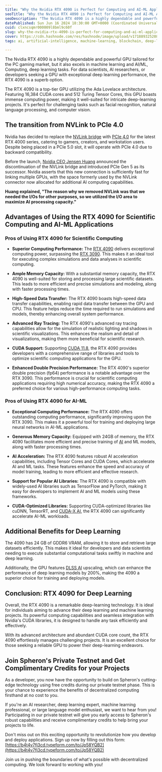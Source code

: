 ```yaml
---
title: "Why the Nvidia RTX 4090 is Perfect for Computing and AI-ML Applications"
seoTitle: "Why the Nvidia RTX 4090 is Perfect for Computing and AI-ML Application"
seoDescription: "The Nvidia RTX 4090 is a highly dependable and powerful GPU tailored for the PC gaming market, but it also excels in machine learning and AI/ML, Computing,"
datePublished: Sun Jun 16 2024 18:30:00 GMT+0000 (Coordinated Universal Time)
cuid: clxncsqmr000009l8bml9c60f
slug: why-the-nvidia-rtx-4090-is-perfect-for-computing-and-ai-ml-applications
cover: https://cdn.hashnode.com/res/hashnode/image/upload/v1718893252081/a2f64d98-a593-46ed-8de6-4023ce9cbff8.png
tags: ai, artificial-intelligence, machine-learning, blockchain, deep-learning, nvidia, ml, web3, gpu, spheron

---
```


The Nvidia RTX 4090 is a highly dependable and powerful GPU tailored for the PC gaming market, but it also excels in machine learning and AI/ML, Computing, deep learning tasks. For data scientists, AI researchers, or developers seeking a GPU with exceptional deep learning performance, the RTX 4090 is a superb option.

The RTX 4090 is a top-tier GPU utilizing the Ada Lovelace architecture. Featuring 16,384 CUDA cores and 512 Turing Tensor Cores, this GPU boasts immense computing power, making it well-suited for intricate deep-learning projects. It's perfect for challenging tasks such as facial recognition, natural language processing, and computer vision.

## The transition from NVLink to PCIe 4.0

Nvidia has decided to replace the [NVLink bridge](https://www.nvidia.com/en-in/design-visualization/nvlink-bridges/) with [PCIe 4.0](https://en.wikipedia.org/wiki/PCI_Express) for the latest RTX 4000 series, catering to gamers, creators, and workstation users. Despite being placed in a PCIe 5.0 slot, it will operate with PCIe 4.0 due to backward compatibility.

Before the launch, [Nvidia CEO Jensen Huang](https://en.wikipedia.org/wiki/Jensen_Huang) announced the discontinuation of the NVLink bridge and introduced PCIe Gen 5 as its successor. Nvidia asserts that this new connection is sufficiently fast for linking multiple GPUs, with the space formerly used by the NVLink connector now allocated for additional AI computing capabilities.

**Huang explained, "The reason why we removed NVLink was that we needed the I/Os for other purposes, so we utilized the I/O area to maximize AI processing capacity."**

## Advantages of Using the RTX 4090 for Scientific Computing and AI-ML Applications

### Pros of Using RTX 4090 for Scientific Computing

* **Superior Computing Performance:** The [RTX 4090](https://www.nvidia.com/en-in/geforce/graphics-cards/40-series/rtx-4090/) delivers exceptional computing power, surpassing the [RTX 3090](https://www.nvidia.com/en-in/geforce/graphics-cards/30-series/rtx-3090-3090ti/). This makes it an ideal tool for executing complex simulations and data analyses in scientific computing.
    
* **Ample Memory Capacity:** With a substantial memory capacity, the RTX 4090 is well-suited for storing and processing large scientific datasets. This leads to more efficient and precise simulations and modeling, along with faster processing times.
    
* **High-Speed Data Transfer:** The RTX 4090 boasts high-speed data transfer capabilities, enabling rapid data transfer between the GPU and CPU. This feature helps reduce the time required to run simulations and models, thereby enhancing overall system performance.
    
* **Advanced Ray Tracing:** The RTX 4090's advanced ray tracing capabilities allow for the simulation of realistic lighting and shadows in scientific visualizations. This enhances the realism and detail of visualizations, making them more beneficial for scientific research.
    
* **CUDA Support:** Supporting [CUDA 11.8](https://developer.nvidia.com/cuda-11-8-0-download-archive), the RTX 4090 provides developers with a comprehensive range of libraries and tools to optimize scientific computing applications for the GPU.
    
* **Enhanced Double Precision Performance:** The RTX 4090's superior double precision (fp64) performance is a notable advantage over the RTX 3090. This performance is crucial for scientific computing applications requiring high numerical accuracy, making the RTX 4090 a preferred choice for various high-performance computing tasks.
    

### Pros of Using RTX 4090 for AI-ML

* **Exceptional Computing Performance:** The RTX 4090 offers outstanding computing performance, significantly improving upon the RTX 3090. This makes it a powerful tool for training and deploying large neural networks in AI-ML applications.
    
* **Generous Memory Capacity:** Equipped with 24GB of memory, the RTX 4090 facilitates more efficient and precise training of [AI](https://www.spheron.network/) and ML models, along with faster processing times.
    
* **AI Acceleration:** The RTX 4090 features robust AI acceleration capabilities, including Tensor Cores and CUDA Cores, which accelerate AI and ML tasks. These features enhance the speed and accuracy of model training, leading to more efficient and effective research.
    
* **Support for Popular AI Libraries:** The RTX 4090 is compatible with widely-used AI libraries such as TensorFlow and PyTorch, making it easy for developers to implement AI and ML models using these frameworks.
    
* **CUDA-Optimized Libraries:** Supporting CUDA-optimized libraries like cuDNN, TensorRT, and [CUDA-X AI](https://www.nvidia.com/en-in/technologies/cuda-x/), the RTX 4090 can significantly accelerate AI-ML workloads.
    

## Additional Benefits for Deep Learning

The 4090 has 24 GB of GDDR6 VRAM, allowing it to store and retrieve large datasets efficiently. This makes it ideal for developers and data scientists needing to execute substantial computational tasks swiftly in machine and deep learning.

Additionally, the GPU features [DLSS AI](https://www.nvidia.com/en-in/geforce/technologies/dlss/) upscaling, which can enhance the performance of deep learning models by 200%, making the 4090 a superior choice for training and deploying models.

## Conclusion: RTX 4090 for Deep Learning

Overall, the RTX 4090 is a remarkable deep-learning technology. It is ideal for individuals aiming to advance their deep learning and machine learning projects. Its powerful computing capabilities and seamless integration with Nvidia's CUDA libraries, it is designed to handle any task efficiently and effectively.

With its advanced architecture and abundant CUDA core count, the RTX 4090 effortlessly manages challenging projects. It is an excellent choice for those seeking a reliable GPU to power their deep-learning endeavors.

## Join Spheron's Private Testnet and Get Complimentary Credits for your Projects

As a developer, you now have the opportunity to build on Spheron's cutting-edge technology using free credits during our private testnet phase. This is your chance to experience the benefits of decentralized computing firsthand at no cost to you.

If you're an AI researcher, deep learning expert, machine learning professional, or large language model enthusiast, we want to hear from you! Participating in our private testnet will give you early access to Spheron's robust capabilities and receive complimentary credits to help bring your projects to life.

Don't miss out on this exciting opportunity to revolutionize how you develop and deploy applications. Sign up now by filling out this form: [https://b4t4v7fj3cd.typeform.com/to/Jp58YQB2](https://b4t4v7fj3cd.typeform.com/to/Jp58YQB2)

Join us in pushing the boundaries of what's possible with decentralized computing. We look forward to working with you!